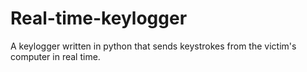 # Real-time-keylogger
A keylogger written in python that sends keystrokes from the victim's computer in real time. 

